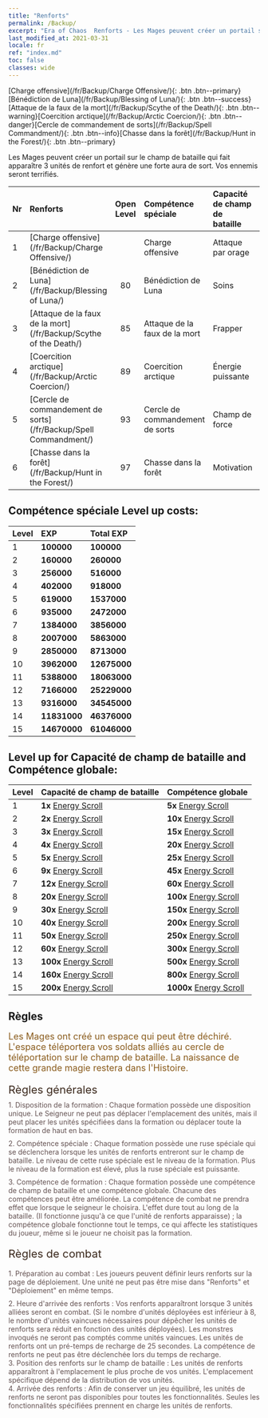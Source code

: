 ```yaml
---
title: "Renforts"
permalink: /Backup/
excerpt: "Era of Chaos  Renforts - Les Mages peuvent créer un portail sur le champ de bataille qui fait apparaître 3 unités de renfort et génère une forte aura de sort. Vos ennemis seront terrifiés."
last_modified_at: 2021-03-31
locale: fr
ref: "index.md"
toc: false
classes: wide
---
```


  [Charge offensive](/fr/Backup/Charge Offensive/){: .btn .btn--primary}[Bénédiction de Luna](/fr/Backup/Blessing of Luna/){: .btn .btn--success}[Attaque de la faux de la mort](/fr/Backup/Scythe of the Death/){: .btn .btn--warning}[Coercition arctique](/fr/Backup/Arctic Coercion/){: .btn .btn--danger}[Cercle de commandement de sorts](/fr/Backup/Spell Commandment/){: .btn .btn--info}[Chasse dans la forêt](/fr/Backup/Hunt in the Forest/){: .btn .btn--primary}

  Les Mages peuvent créer un portail sur le champ de bataille qui fait apparaître 3 unités de renfort et génère une forte aura de sort. Vos ennemis seront terrifiés.

  |  Nr  | Renforts | Open Level | Compétence spéciale | Capacité de champ de bataille | Compétence globale |
  |:-----|:---------------|:----------:|:--------------|:--------------|:-------------|
  | 1  | [Charge offensive](/fr/Backup/Charge Offensive/) |  | Charge offensive | Attaque par orage | Fer de lance |
  | 2  | [Bénédiction de Luna](/fr/Backup/Blessing of Luna/) | 80 | Bénédiction de Luna | Soins | Puissance énergétique |
  | 3  | [Attaque de la faux de la mort](/fr/Backup/Scythe of the Death/) | 85 | Attaque de la faux de la mort | Frapper | Érudition |
  | 4  | [Coercition arctique](/fr/Backup/Arctic Coercion/) | 89 | Coercition arctique | Énergie puissante | Alimentation |
  | 5  | [Cercle de commandement de sorts](/fr/Backup/Spell Commandment/) | 93 | Cercle de commandement de sorts | Champ de force | Incandescence |
  | 6  | [Chasse dans la forêt](/fr/Backup/Hunt in the Forest/) | 97 | Chasse dans la forêt | Motivation | Émancipation |


## Compétence spéciale Level up costs:

  |  Level  | EXP | Total EXP | 
  |:-----|:----|:----------| 
  | 1 | **100000** | **100000** | 
  | 2 | **160000** | **260000** | 
  | 3 | **256000** | **516000** | 
  | 4 | **402000** | **918000** | 
  | 5 | **619000** | **1537000** | 
  | 6 | **935000** | **2472000** | 
  | 7 | **1384000** | **3856000** | 
  | 8 | **2007000** | **5863000** | 
  | 9 | **2850000** | **8713000** | 
  | 10 | **3962000** | **12675000** | 
  | 11 | **5388000** | **18063000** | 
  | 12 | **7166000** | **25229000** | 
  | 13 | **9316000** | **34545000** | 
  | 14 | **11831000** | **46376000** | 
  | 15 | **14670000** | **61046000** | 


## Level up for Capacité de champ de bataille and Compétence globale:

  |  Level  | Capacité de champ de bataille | Compétence globale | 
  |:-----|:----|:----------| 
  | 1 | **1x** [Energy Scroll](/Items/con_830/) | **5x** [Energy Scroll](/Items/con_830/) | 
  | 2 | **2x** [Energy Scroll](/Items/con_830/) | **10x** [Energy Scroll](/Items/con_830/) | 
  | 3 | **3x** [Energy Scroll](/Items/con_830/) | **15x** [Energy Scroll](/Items/con_830/) | 
  | 4 | **4x** [Energy Scroll](/Items/con_830/) | **20x** [Energy Scroll](/Items/con_830/) | 
  | 5 | **5x** [Energy Scroll](/Items/con_830/) | **25x** [Energy Scroll](/Items/con_830/) | 
  | 6 | **9x** [Energy Scroll](/Items/con_830/) | **45x** [Energy Scroll](/Items/con_830/) | 
  | 7 | **12x** [Energy Scroll](/Items/con_830/) | **60x** [Energy Scroll](/Items/con_830/) | 
  | 8 | **20x** [Energy Scroll](/Items/con_830/) | **100x** [Energy Scroll](/Items/con_830/) | 
  | 9 | **30x** [Energy Scroll](/Items/con_830/) | **150x** [Energy Scroll](/Items/con_830/) | 
  | 10 | **40x** [Energy Scroll](/Items/con_830/) | **200x** [Energy Scroll](/Items/con_830/) | 
  | 11 | **50x** [Energy Scroll](/Items/con_830/) | **250x** [Energy Scroll](/Items/con_830/) | 
  | 12 | **60x** [Energy Scroll](/Items/con_830/) | **300x** [Energy Scroll](/Items/con_830/) | 
  | 13 | **100x** [Energy Scroll](/Items/con_830/) | **500x** [Energy Scroll](/Items/con_830/) | 
  | 14 | **160x** [Energy Scroll](/Items/con_830/) | **800x** [Energy Scroll](/Items/con_830/) | 
  | 15 | **200x** [Energy Scroll](/Items/con_830/) | **1000x** [Energy Scroll](/Items/con_830/) | 


## Règles

  <span style="color: #8a5c1d;font-size:18px">Les Mages ont créé un espace qui peut être déchiré. L'espace téléportera vos soldats alliés au cercle de téléportation sur le champ de bataille. La naissance de cette grande magie restera dans l'Histoire. </span><br/><span style="color: #ffffff">　</span><br/><span style="color: #3c2a1e;font-size:22px">Règles générales</span><br/><span style="color: #ffffff;font-size:6px">　</span><br/><span style="color: #645252">1. Disposition de la formation : Chaque formation possède une disposition unique. Le Seigneur ne peut pas déplacer l'emplacement des unités, mais il peut placer les unités spécifiées dans la formation ou déplacer toute la formation de haut en bas. </span><br/><span style="color: #ffffff;font-size:6px">　</span><br/><span style="color: #645252">2. Compétence spéciale : Chaque formation possède une ruse spéciale qui se déclenchera lorsque les unités de renforts entreront sur le champ de bataille. Le niveau de cette ruse spéciale est le niveau de la formation. Plus le niveau de la formation est élevé, plus la ruse spéciale est puissante. </span><br/><span style="color: #ffffff;font-size:6px">　</span><br/><span style="color: #645252">3. Compétence de formation : Chaque formation possède une compétence de champ de bataille et une compétence globale. Chacune des compétences peut être améliorée. La compétence de combat ne prendra effet que lorsque le seigneur le choisira. L'effet dure tout au long de la bataille. (Il fonctionne jusqu'à ce que l'unité de renforts apparaisse) ; la compétence globale fonctionne tout le temps, ce qui affecte les statistiques du joueur, même si le joueur ne choisit pas la formation. </span><br/><span style="color: #ffffff">　</span><br/><span style="color: #3c2a1e;font-size:22px">Règles de combat</span><br/><span style="color: #ffffff;font-size:6px">　</span><br/><span style="color: #ffffff;font-size:6px">　</span><br/><span style="color: #645252"> 1. Préparation au combat : Les joueurs peuvent définir leurs renforts sur la page de déploiement. Une unité ne peut pas être mise dans \"Renforts\" et \"Déploiement\" en même temps. </span><br/><span style="color: #ffffff;font-size:6px">　</span><br/><span style="color: #645252">2. Heure d'arrivée des renforts : Vos renforts apparaîtront lorsque 3 unités alliées seront en combat. (Si le nombre d'unités déployées est inférieur à 8, le nombre d'unités vaincues nécessaires pour dépêcher les unités de renforts sera réduit en fonction des unités déployées). Les monstres invoqués ne seront pas comptés comme unités vaincues. Les unités de renforts ont un pré-temps de recharge de 25 secondes. La compétence de renforts ne peut pas être déclenchée lors du temps de recharge. </span><br/><span style="color: #645252">3. Position des renforts sur le champ de bataille : Les unités de renforts apparaîtront à l'emplacement le plus proche de vos unités. L'emplacement spécifique dépend de la distribution de vos unités. </span><br/><span style="color: #645252">4. Arrivée des renforts : Afin de conserver un jeu équilibré, les unités de renforts ne seront pas disponibles pour toutes les fonctionnalités. Seules les fonctionnalités spécifiées prennent en charge les unités de renforts.</span>

<br/>